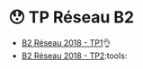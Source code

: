 # :hushed: TP Réseau B2

* [B2 Réseau 2018 - TP1](https://github.com/Tenerit/Tp-Reseau/tree/master/Tp%201):ok_hand:
* [B2 Réseau 2018 - TP2](https://github.com/Tenerit/Tp-Reseau/tree/master/Tp%202):tools: